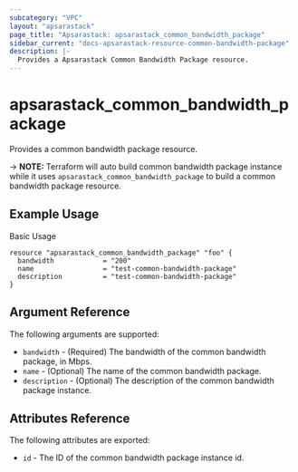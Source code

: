 ```yaml
---
subcategory: "VPC"
layout: "apsarastack"
page_title: "Apsarastack: apsarastack_common_bandwidth_package"
sidebar_current: "docs-apsarastack-resource-common-bandwidth-package"
description: |-
  Provides a Apsarastack Common Bandwidth Package resource.
---
```


# apsarastack\_common_bandwidth_package

Provides a common bandwidth package resource.

-> **NOTE:** Terraform will auto build common bandwidth package instance while it uses `apsarastack_common_bandwidth_package` to build a common bandwidth package resource.

## Example Usage

Basic Usage

```
resource "apsarastack_common_bandwidth_package" "foo" {
  bandwidth            = "200"
  name                 = "test-common-bandwidth-package"
  description          = "test-common-bandwidth-package"
}
```
## Argument Reference

The following arguments are supported:

* `bandwidth` - (Required) The bandwidth of the common bandwidth package, in Mbps.
* `name` - (Optional) The name of the common bandwidth package.
* `description` - (Optional) The description of the common bandwidth package instance.

## Attributes Reference

The following attributes are exported:

* `id` - The ID of the common bandwidth package instance id.


